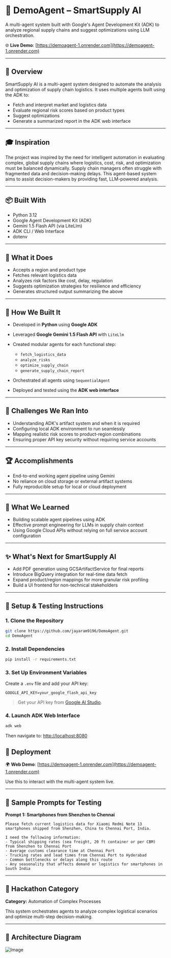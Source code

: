 # 🧠 DemoAgent – SmartSupply AI

A multi-agent system built with Google's Agent Development Kit (ADK) to analyze regional supply chains and suggest optimizations using LLM orchestration.


🌐 **Live Demo**: [https://demoagent-1.onrender.com](https://demoagent-1.onrender.com)

---

## 🔄 Overview

SmartSupply AI is a multi-agent system designed to automate the analysis and optimization of supply chain logistics. It uses multiple agents built using the ADK to:

* Fetch and interpret market and logistics data
* Evaluate regional risk scores based on product types
* Suggest optimizations
* Generate a summarized report in the ADK web interface

---

## 🎓 Inspiration

The project was inspired by the need for intelligent automation in evaluating complex, global supply chains where logistics, cost, risk, and optimization must be balanced dynamically. Supply chain managers often struggle with fragmented data and decision-making delays. This agent-based system aims to assist decision-makers by providing fast, LLM-powered analysis.

---

## 📦 Built With

* Python 3.12
* Google Agent Development Kit (ADK)
* Gemini 1.5 Flash API (via LiteLlm)
* ADK CLI / Web Interface
* dotenv

---

## 🧰 What it Does

* Accepts a region and product type
* Fetches relevant logistics data
* Analyzes risk factors like cost, delay, regulation
* Suggests optimization strategies for resilience and efficiency
* Generates structured output summarizing the above

---

## 🚀 How We Built It

* Developed in **Python** using **Google ADK**
* Leveraged **Google Gemini 1.5 Flash API** with `LiteLlm`
* Created modular agents for each functional step:

  * `fetch_logistics_data`
  * `analyze_risks`
  * `optimize_supply_chain`
  * `generate_supply_chain_report`
* Orchestrated all agents using `SequentialAgent`
* Deployed and tested using the **ADK web interface**

---

## 🚫 Challenges We Ran Into

* Understanding ADK's artifact system and when it is required
* Configuring local ADK environment to run seamlessly
* Mapping realistic risk scores to product-region combinations
* Ensuring proper API key security without requiring service accounts

---

## 🏆 Accomplishments

* End-to-end working agent pipeline using Gemini
* No reliance on cloud storage or external artifact systems
* Fully reproducible setup for local or cloud deployment

---

## 📖 What We Learned

* Building scalable agent pipelines using ADK
* Effective prompt engineering for LLMs in supply chain context
* Using Google Cloud APIs without relying on full service account configuration

---

## ✨ What's Next for SmartSupply AI

* Add PDF generation using GCSArtifactService for final reports
* Introduce BigQuery integration for real-time data fetch
* Expand product/region mappings for more granular risk profiling
* Build a UI frontend for non-technical stakeholders

---

## 🔧 Setup & Testing Instructions

### 1. Clone the Repository

```bash
git clone https://github.com/jayaram9196/DemoAgent.git
cd DemoAgent
```

### 2. Install Dependencies

```bash
pip install -r requirements.txt
```

### 3. Set Up Environment Variables

Create a `.env` file and add your API key:

```dotenv
GOOGLE_API_KEY=your_google_flash_api_key
```

> Get your API key from [Google AI Studio](https://aistudio.google.com/app/apikey).

### 4. Launch ADK Web Interface

```bash
adk web
```

Then navigate to: [http://localhost:8080](http://localhost:8080)


## 🚀 Deployment

🌍 **Web Demo**: [https://demoagent-1.onrender.com](https://demoagent-1.onrender.com)

Use this to interact with the multi-agent system live.

---

## 🧪 Sample Prompts for Testing

**Prompt 1: Smartphones from Shenzhen to Chennai**
```text
Please fetch current logistics data for Xiaomi Redmi Note 13 smartphones shipped from Shenzhen, China to Chennai Port, India.

I need the following information:
- Typical shipping rates (sea freight, 20 ft container or per CBM) from Shenzhen to Chennai Port
- Average customs clearance time at Chennai Port
- Trucking rates and lead times from Chennai Port to Hyderabad
- Common bottlenecks or delays along this route
- Any seasonality that affects demand or logistics for smartphones in South India
```
---

## 🏃‍ Hackathon Category

**Category:** Automation of Complex Processes

This system orchestrates agents to analyze complex logistical scenarios and optimize multi-step decision-making.

---

## 🧠 Architecture Diagram

![Image](https://github.com/user-attachments/assets/9cd5177d-35e1-4500-ba73-4b4b009ea032)

